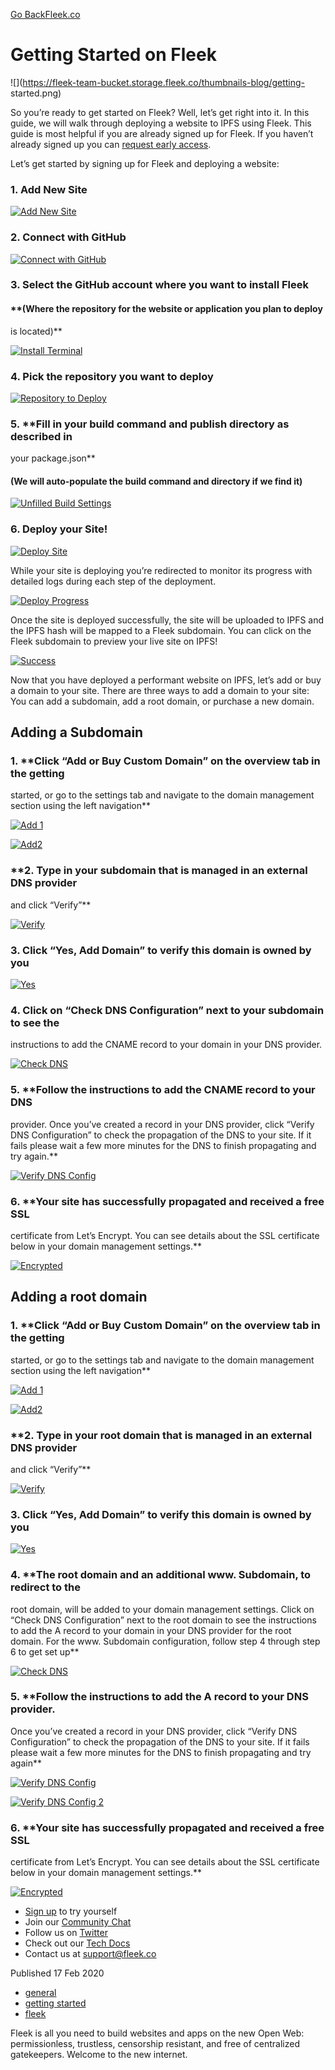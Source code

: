 [Go Back](../../)[Fleek.co](https://Fleek.co)

# Getting Started on Fleek

![](https://fleek-team-bucket.storage.fleek.co/thumbnails-blog/getting-
started.png)

So you’re ready to get started on Fleek? Well, let’s get right into it. In
this guide, we will walk through deploying a website to IPFS using Fleek. This
guide is most helpful if you are already signed up for Fleek. If you haven’t
already signed up you can [request early
access](https://terminalbeta.typeform.com/to/kionHH).

Let’s get started by signing up for Fleek and deploying a website:

### 1\. Add New Site

[ ![Add New
Site](../../static/22f5972452b302bb8edc6b2c60362485/d9199/Add%20New%20Site.png)
](../../static/22f5972452b302bb8edc6b2c60362485/869d7/Add%20New%20Site.png)

### 2\. Connect with GitHub

[ ![Connect with
GitHub](../../static/2b22314558cd1cc209d10fcdcc025039/d9199/Connect%20with%20GitHub.png)
](../../static/2b22314558cd1cc209d10fcdcc025039/869d7/Connect%20with%20GitHub.png)

### 3\. **Select the GitHub account where you want to install Fleek**

#### **(Where the repository for the website or application you plan to deploy
is located)**

[ ![Install
Terminal](../../static/02cea81c6d924aa7c0bd87222574decc/d9199/Install%20Terminal.png)
](../../static/02cea81c6d924aa7c0bd87222574decc/869d7/Install%20Terminal.png)

### 4\. **Pick the repository you want to deploy**

[ ![Repository to
Deploy](../../static/4ec7157208dedbb975634f228789b546/d9199/Choose%20Repo2.png)
](../../static/4ec7157208dedbb975634f228789b546/913a1/Choose%20Repo2.png)

### **5**. **Fill in your build command and publish directory as described in
your package.json**

#### (We will auto-populate the build command and directory if we find it)

[ ![Unfilled Build
Settings](../../static/62532641622363d2951296d05d3f8c8c/d9199/Deploy%20Settings.png)
](../../static/62532641622363d2951296d05d3f8c8c/07d7d/Deploy%20Settings.png)

### **6**. **Deploy your Site!**

[ ![Deploy
Site](../../static/be1d2478482c137d9bc1d49b95cbfb4d/d9199/Deploy%20Settings%20Click.png)
](../../static/be1d2478482c137d9bc1d49b95cbfb4d/07d7d/Deploy%20Settings%20Click.png)

While your site is deploying you’re redirected to monitor its progress with
detailed logs during each step of the deployment.

[ ![Deploy
Progress](../../static/3aaea3363bb877f32a7c57ca9ba3d854/d9199/Deploy%20In%20Progress2.png)
](../../static/3aaea3363bb877f32a7c57ca9ba3d854/07d7d/Deploy%20In%20Progress2.png)

Once the site is deployed successfully, the site will be uploaded to IPFS and
the IPFS hash will be mapped to a Fleek subdomain. You can click on the Fleek
subdomain to preview your live site on IPFS!

[
![Success](../../static/9c4a34b4066e4ad12b931f6f3ba3a17c/d9199/Deploy%20Complete.png)
](../../static/9c4a34b4066e4ad12b931f6f3ba3a17c/07d7d/Deploy%20Complete.png)

Now that you have deployed a performant website on IPFS, let’s add or buy a
domain to your site. There are three ways to add a domain to your site: You
can add a subdomain, add a root domain, or purchase a new domain.

## Adding a Subdomain

### 1\. **Click “Add or Buy Custom Domain” on the overview tab in the getting
started, or go to the settings tab and navigate to the domain management
section using the left navigation**

[ ![Add
1](../../static/c8c7f0e50c28a1aefad06af0e39ac52c/d9199/Add%20Domain%201.png)
](../../static/c8c7f0e50c28a1aefad06af0e39ac52c/869d7/Add%20Domain%201.png)

[
![Add2](../../static/f3c6eb74aae0717efdddb584f9c2f77b/d9199/Add%20Domain%201%20Alt.png)
](../../static/f3c6eb74aae0717efdddb584f9c2f77b/edd6a/Add%20Domain%201%20Alt.png)

### **2\. Type in your subdomain that is managed in an external DNS provider
and click “Verify”**

[
![Verify](../../static/11f103b2a6ab804458e6d5266f8cb91a/d9199/Pick%20Domain%20Click.png)
](../../static/11f103b2a6ab804458e6d5266f8cb91a/869d7/Pick%20Domain%20Click.png)

### **3\. Click “Yes, Add Domain” to verify this domain is owned by you**

[
![Yes](../../static/d5e7fa634cbe0577bb52603519e631fa/d9199/Pick%20Domain%20Click%20Add.png)
](../../static/d5e7fa634cbe0577bb52603519e631fa/869d7/Pick%20Domain%20Click%20Add.png)

### 4\. Click on “Check DNS Configuration” next to your subdomain to see the
instructions to add the CNAME record to your domain in your DNS provider.

[ ![Check
DNS](../../static/8e69df78b58b749eb6cbb53f86c22e21/d9199/Check%20DNS.png)
](../../static/8e69df78b58b749eb6cbb53f86c22e21/edd6a/Check%20DNS.png)

### 5\. **Follow the instructions to add the CNAME record to your DNS
provider. Once you’ve created a record in your DNS provider, click “Verify DNS
Configuration” to check the propagation of the DNS to your site. If it fails
please wait a few more minutes for the DNS to finish propagating and try
again.**

[ ![Verify DNS
Config](../../static/3f6ef9541e27562d0d305de3ea508951/d9199/Verify%20DNS.png)
](../../static/3f6ef9541e27562d0d305de3ea508951/869d7/Verify%20DNS.png)

### 6\. **Your site has successfully propagated and received a free SSL
certificate from Let’s Encrypt. You can see details about the SSL certificate
below in your domain management settings.**

[ ![Encrypted](../../static/0713a0da17ef67145c04d32417e109d8/d9199/Cert.png)
](../../static/0713a0da17ef67145c04d32417e109d8/869d7/Cert.png)

## Adding a root domain

### 1\. **Click “Add or Buy Custom Domain” on the overview tab in the getting
started, or go to the settings tab and navigate to the domain management
section using the left navigation**

[ ![Add
1](../../static/c3b8033a79eb5a4e8c8be37656555551/d9199/add%20domain1.png)
](../../static/c3b8033a79eb5a4e8c8be37656555551/07d7d/add%20domain1.png)

[
![Add2](../../static/8506a7da2f3f0f337c550c73548014b9/d9199/add%20domain2.png)
](../../static/8506a7da2f3f0f337c550c73548014b9/edd6a/add%20domain2.png)

### **2\. Type in your root domain that is managed in an external DNS provider
and click “Verify”**

[ ![Verify](../../static/122397017bc5c9e1cfa9c19013360e71/d9199/Verify.png)
](../../static/122397017bc5c9e1cfa9c19013360e71/07d7d/Verify.png)

### **3\. Click “Yes, Add Domain” to verify this domain is owned by you**

[ ![Yes](../../static/d3e98cb0c042445f1ac74aa5ce0882c0/d9199/yes.png)
](../../static/d3e98cb0c042445f1ac74aa5ce0882c0/07d7d/yes.png)

### 4\. **The root domain and an additional www. Subdomain, to redirect to the
root domain, will be added to your domain management settings. Click on “Check
DNS Configuration” next to the root domain to see the instructions to add the
A record to your domain in your DNS provider for the root domain. For the www.
Subdomain configuration, follow step 4 through step 6 to get set up**

[ ![Check
DNS](../../static/8e69df78b58b749eb6cbb53f86c22e21/d9199/check%20dns.png)
](../../static/8e69df78b58b749eb6cbb53f86c22e21/edd6a/check%20dns.png)

### 5\. **Follow the instructions to add the A record to your DNS provider.
Once you’ve created a record in your DNS provider, click “Verify DNS
Configuration” to check the propagation of the DNS to your site. If it fails
please wait a few more minutes for the DNS to finish propagating and try
again**

[ ![Verify DNS
Config](../../static/533166213ebb9b4675575d301003db8a/d9199/dns.png)
](../../static/533166213ebb9b4675575d301003db8a/07d7d/dns.png)

[ ![Verify DNS Config
2](../../static/e4f80704be35720b50325e20f733c2a3/d9199/dns2.png)
](../../static/e4f80704be35720b50325e20f733c2a3/07d7d/dns2.png)

### 6\. **Your site has successfully propagated and received a free SSL
certificate from Let’s Encrypt. You can see details about the SSL certificate
below in your domain management settings.**

[
![Encrypted](../../static/f0c5b01159c5414ee6f69e35b8910e26/d9199/certroot.png)
](../../static/f0c5b01159c5414ee6f69e35b8910e26/07d7d/certroot.png)

  * [Sign up](https://app.fleek.co) to try yourself
  * Join our [Community Chat](https://slack.fleek.co/)
  * Follow us on [Twitter](https://twitter.com/FleekHQ)
  * Check out our [Tech Docs](https://docs.fleek.co/)
  * Contact us at support@fleek.co

Published 17 Feb 2020

  * [general](../../tag/general/)
  * [getting started](../../tag/getting-started/)
  * [fleek](../../tag/fleek/)

Fleek is all you need to build websites and apps on the new Open Web:
permissionless, trustless, censorship resistant, and free of centralized
gatekeepers. Welcome to the new internet.[](https://www.twitter.com/FleekHQ)

